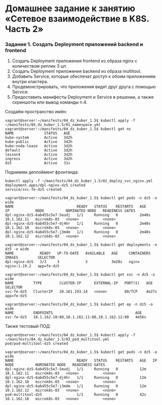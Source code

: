 # Домашнее задание к занятию «Сетевое взаимодействие в K8S. Часть 2»
### Задание 1. Создать Deployment приложений backend и frontend
1) Создать Deployment приложения frontend из образа nginx с количеством реплик 3 шт.
2) Создать Deployment приложения backend из образа multitool.
3) Добавить Service, которые обеспечат доступ к обоим приложениям внутри кластера.
4) Продемонстрировать, что приложения видят друг друга с помощью Service.
5) Предоставить манифесты Deployment и Service в решении, а также скриншоты или вывод команды п.4.

Создаём пространство имён:
```
vagrant@server:~/manifests/04_dz_kuber_1.5$ kubectl apply -f ~/manifests/04_dz_kuber_1.5/01_namespace.yml
vagrant@server:~/manifests/04_dz_kuber_1.5$ kubectl get ns
NAME              STATUS   AGE
kube-system       Active   3d2h
kube-public       Active   3d2h
kube-node-lease   Active   3d2h
default           Active   3d2h
lesson4           Active   3d2h
ingress           Active   3d2h
dz5               Active   31s
```
Поднимем деплоймент фронтэнда:
```
kubectl apply -f ~/manifests/04_dz_kuber_1.5/02_deploy_svc_nginx.yml
deployment.apps/dpl-nginx-dz5 created
service/svc-fe-dz5 created

vagrant@server:~/manifests/04_dz_kuber_1.5$ kubectl get pods -n dz5 -o wide
NAME                             READY   STATUS    RESTARTS   AGE     IP            NODE          NOMINATED NODE   READINESS GATES
dpl-nginx-dz5-6ab455c5e7-5eudj   1/1     Running   0          2m40s   10.1.162.11   microk8s-03   <none>           <none>
dpl-nginx-dz5-6ab455c5e7-dj4hr   1/1     Running   0          2m40s   10.1.162.10   microk8s-03   <none>           <none>
dpl-nginx-dz5-6ab455c5e7-j3m4m   1/1     Running   0          2m40s   10.1.162.12   microk8s-03   <none>           <none>

vagrant@server:~/manifests/04_dz_kuber_1.5$ kubectl get deployments -n dz5 -o wide
NAME            READY   UP-TO-DATE   AVAILABLE   AGE     CONTAINERS   IMAGES         SELECTOR
dpl-nginx-dz5   3/3     3            3           3m20s   nginx        nginx:1.19.2   app=fe-dz5

vagrant@server:~/manifests/04_dz_kuber_1.5$ kubectl get svc -n dz5 -o wide
NAME         TYPE        CLUSTER-IP      EXTERNAL-IP   PORT(S)   AGE     SELECTOR
svc-fe-dz5   ClusterIP   10.161.193.14   <none>        80/TCP    4m27s   app=fe-dz5

vagrant@server:~/manifests/04_dz_kuber_1.5$ kubectl get ep -n dz5 -o wide
NAME         ENDPOINTS                                      AGE
svc-fe-dz5   10.1.162.10:80,10.1.162.11:80,10.1.162.12:80   4m56s
```
Также тестовый ПОД:
```
vagrant@server:~/manifests/04_dz_kuber_1.5$ kubectl apply -f ~/manifests/04_dz_kuber_1.5/03_pod_multitool.yml
pod/pod-multitool-dz5 created

vagrant@server:~/manifests/04_dz_kuber_1.5$ kubectl get pods -n dz5 -o wide
NAME                             READY   STATUS    RESTARTS   AGE   IP            NODE          NOMINATED NODE   READINESS GATES
dpl-nginx-dz5-6ab455c5e7-5eudj   1/1     Running   0          12m   10.1.162.11   microk8s-03   <none>           <none>
dpl-nginx-dz5-6ab455c5e7-dj4hr   1/1     Running   0          12m   10.1.162.10   microk8s-03   <none>           <none>
dpl-nginx-dz5-6ab455c5e7-j3m4m   1/1     Running   0          12m   10.1.162.12   microk8s-03   <none>           <none>
pod-multitool-dz5                1/1     Running   0          42s   10.1.162.18   microk8s-03   <none>           <none>
```


